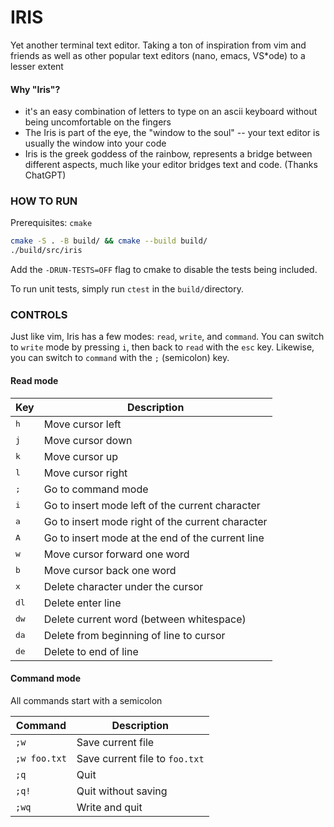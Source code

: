 # IRIS
Yet another terminal text editor. Taking a ton of inspiration from vim and
friends as well as other popular text editors (nano, emacs, VS*ode) to a lesser
extent

#### Why "Iris"?
* it's an easy combination of letters to type on an ascii keyboard without being
uncomfortable on the fingers
* The Iris is part of the eye, the "window to the soul" -- your text editor is
usually the window into your code
* Iris is the greek goddess of the rainbow, represents a bridge between
different aspects, much like your editor bridges text and code. (Thanks
ChatGPT)

### HOW TO RUN
Prerequisites: `cmake`

```bash
cmake -S . -B build/ && cmake --build build/
./build/src/iris
```
Add the `-DRUN-TESTS=OFF` flag to cmake to disable the tests being included.

To run unit tests, simply run `ctest` in the `build/`directory.

### CONTROLS
Just like vim, Iris has a few modes: `read`, `write`, and `command`. You can
switch to `write` mode by pressing `i`, then back to `read` with the `esc` key.
Likewise, you can switch to `command` with the `;` (semicolon) key.

#### Read mode

| Key           | Description                                      |
|---------------|--------------------------------------------------|
| <kbd>h</kbd>  | Move cursor left                                 |
| <kbd>j</kbd>  | Move cursor down                                 |
| <kbd>k</kbd>  | Move cursor up                                   |
| <kbd>l</kbd>  | Move cursor right                                |
| <kbd>;</kbd>  | Go to command mode                               |
| <kbd>i</kbd>  | Go to insert mode left of the current character  |
| <kbd>a</kbd>  | Go to insert mode right of the current character |
| <kbd>A</kbd>  | Go to insert mode at the end of the current line |
| <kbd>w</kbd>  | Move cursor forward one word                     |
| <kbd>b</kbd>  | Move cursor back one word                        |
| <kbd>x</kbd>  | Delete character under the cursor                |
| <kbd>dl</kbd> | Delete enter line                                |
| <kbd>dw</kbd> | Delete current word (between whitespace)         |
| <kbd>da</kbd> | Delete from beginning of line to cursor          |
| <kbd>de</kbd> | Delete to end of line                            |

#### Command mode
All commands start with a semicolon

| Command      | Description                    |
|--------------|--------------------------------|
| `;w`         | Save current file              |
| `;w foo.txt` | Save current file to `foo.txt` |
| `;q`         | Quit                           |
| `;q!`        | Quit without saving            |
| `;wq`        | Write and quit                 |
